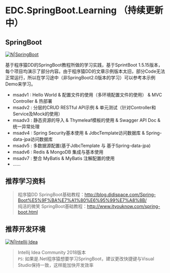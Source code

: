 # EDC.SpringBoot.Learning （持续更新中）

## SpringBoot
[![N|SpringBoot](https://upload-images.jianshu.io/upload_images/7896890-9323041dd0ce883e.png?imageMogr2/auto-orient/strip%7CimageView2/2/w/1240)](https://start.spring.io/)

基于程序猿DD的SpringBoot教程所做的学习实践，基于SprintBoot 1.5.15版本，每个项目均演示了部分内容。由于程序猿DD的文章示例版本太旧，部分Code无法正常运行，所以在学习途中（非SpringBoot2.0版本的学习）可以参考本示例Demo来学习。

  - msadv1 : 
  	Hello World & 配置文件的使用（多环境配置文件的使用） & MVC Controller & 热部署
  - msadv2 :
  	分层的CRUD RESTful API示例 & 单元测试（针对Controller和Service及Mock的使用） 
  - msadv3 :
  	静态资源的导入 & Thymeleaf模板的使用 & Swagger API Doc & 统一异常处理
  - msadv4 :
  	Spring Security基本使用 & JdbcTemplate访问数据库 & Spring-data-jpa访问数据库
  - msadv5 :
  	多数据源配置(基于JdbcTemplate 与 基于Spring-data-jpa)
  - msadv6 :
    Redis & MongoDB 集成与基本使用
  - msadv7 :
    整合 MyBatis & MyBatis 注解配置的使用
  - ......

## 推荐学习资料
> 程序猿DD SpringBoot基础教程：http://blog.didispace.com/Spring-Boot%E5%9F%BA%E7%A1%80%E6%95%99%E7%A8%8B/<br/>
> 纯洁的微笑 SpringBoot基础教程：http://www.ityouknow.com/spring-boot.html

## 推荐开发环境

[![N|Intellij Idea](https://timgsa.baidu.com/timg?image&quality=80&size=b9999_10000&sec=1533644040260&di=f5ef1cf27c43f744cc8fbac384bfd0e9&imgtype=0&src=http%3A%2F%2Fimage.bubuko.com%2Finfo%2F201808%2F20180801214347937731.png)](https://www.jetbrains.com/idea/)
> Intellij Idea Community 2018版本<br/>
`PS`: 如果是.Net程序猿想要学习SpringBoot，建议更改快捷键与Visual Studio保持一致，这样能加快开发效率

